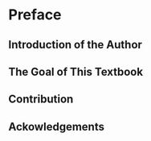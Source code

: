 # Preface

## Introduction of the Author

## The Goal of This Textbook

## Contribution

## Ackowledgements
